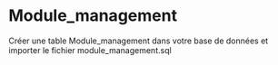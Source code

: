 # Module_management

Créer une table Module_management dans votre base de données et importer le fichier module_management.sql
